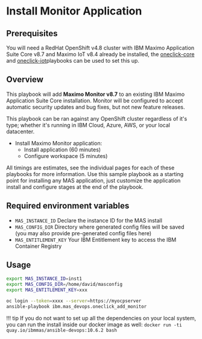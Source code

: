 # Install Monitor Application

## Prerequisites
You will need a RedHat OpenShift v4.8 cluster with IBM Maximo Application Suite Core v8.7 and Maximo IoT v8.4 already be installed, the [oneclick-core](oneclick-core.md) and [oneclick-iot](oneclick-iot.md)playbooks can be used to set this up.

## Overview
This playbook will add **Maximo Monitor v8.7** to an existing IBM Maximo Application Suite Core installation.  Monitor will be configured to accept automatic security updates and bug fixes, but not new feature releases.

This playbook can be ran against any OpenShift cluster regardless of it's type; whether it's running in IBM Cloud, Azure, AWS, or your local datacenter.

- Install Maximo Monitor application:
    - Install application (60 minutes)
    - Configure workspace (5 minutes)

All timings are estimates, see the individual pages for each of these playbooks for more information.  Use this sample playbook as a starting point for installing any MAS application, just customize the application install and configure stages at the end of the playbook.


## Required environment variables
- `MAS_INSTANCE_ID` Declare the instance ID for the MAS install
- `MAS_CONFIG_DIR` Directory where generated config files will be saved (you may also provide pre-generated config files here)
- `MAS_ENTITLEMENT_KEY` Your IBM Entitlement key to access the IBM Container Registry

## Usage
```bash
export MAS_INSTANCE_ID=inst1
export MAS_CONFIG_DIR=/home/david/masconfig
export MAS_ENTITLEMENT_KEY=xxx

oc login --token=xxxx --server=https://myocpserver
ansible-playbook ibm.mas_devops.oneclick_add_monitor
```

!!! tip
    If you do not want to set up all the dependencies on your local system, you can run the install inside our docker image as well: `docker run -ti quay.io/ibmmas/ansible-devops:10.6.2 bash`

